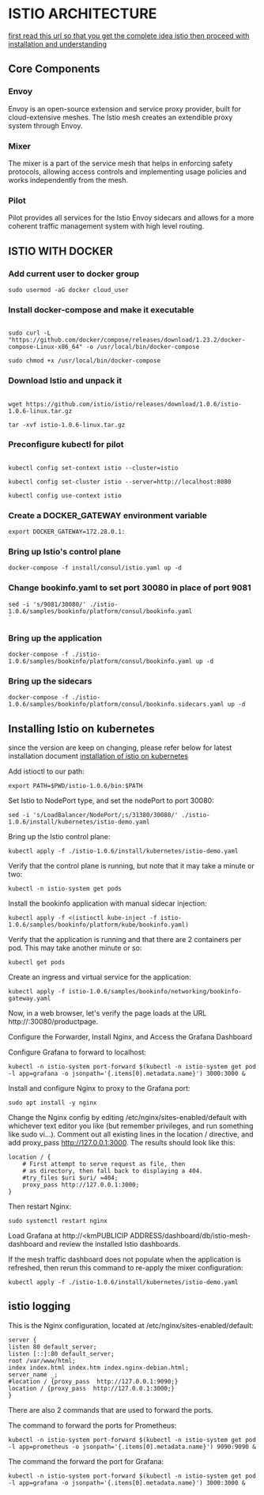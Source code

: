 # ISTIO ARCHITECTURE
[first read this url so that you get the complete idea istio then proceed with installation and understanding](https://itnext.io/istio-service-mesh-the-step-by-step-guide-adf6da18bb9a)

## Core Components
### Envoy

Envoy is an open-source extension and service proxy provider, built for cloud-extensive meshes. The Istio mesh creates an extendible proxy system through Envoy.

### Mixer

The mixer is a part of the service mesh that helps in enforcing safety protocols, allowing access controls and implementing usage policies and works independently from the mesh.

### Pilot

Pilot provides all services for the Istio Envoy sidecars and allows for a more coherent traffic management system with high level routing.


## ISTIO WITH DOCKER

### Add current user to docker group
```
sudo usermod -aG docker cloud_user
```

### Install docker-compose and make it executable

```

sudo curl -L "https://github.com/docker/compose/releases/download/1.23.2/docker-compose-Linux-x86_64" -o /usr/local/bin/docker-compose  

sudo chmod +x /usr/local/bin/docker-compose

```

### Download Istio and unpack it

```

wget https://github.com/istio/istio/releases/download/1.0.6/istio-1.0.6-linux.tar.gz

tar -xvf istio-1.0.6-linux.tar.gz

```

### Preconfigure kubectl for pilot

```

kubectl config set-context istio --cluster=istio

kubectl config set-cluster istio --server=http://localhost:8080

kubectl config use-context istio

```

### Create a DOCKER_GATEWAY environment variable

```
export DOCKER_GATEWAY=172.28.0.1:
```

### Bring up Istio's control plane
```
docker-compose -f install/consul/istio.yaml up -d
```

### Change bookinfo.yaml to set port 30080 in place of port 9081
```
sed -i 's/9081/30080/' ./istio-1.0.6/samples/bookinfo/platform/consul/bookinfo.yaml
`
```

### Bring up the application
```
docker-compose -f ./istio-1.0.6/samples/bookinfo/platform/consul/bookinfo.yaml up -d
```

### Bring up the sidecars
```
docker-compose -f ./istio-1.0.6/samples/bookinfo/platform/consul/bookinfo.sidecars.yaml up -d
```

## Installing Istio on kubernetes

since the version are keep on changing, please refer below for latest installation document 
[installation of istio on kubernetes](https://istio.io/docs/setup/kubernetes/)

Add istioctl to our path:
```
export PATH=$PWD/istio-1.0.6/bin:$PATH
```
Set Istio to NodePort type, and set the nodePort to port 30080:
```
sed -i 's/LoadBalancer/NodePort/;s/31380/30080/' ./istio-1.0.6/install/kubernetes/istio-demo.yaml
```
Bring up the Istio control plane:
```
kubectl apply -f ./istio-1.0.6/install/kubernetes/istio-demo.yaml
```
Verify that the control plane is running, but note that it may take a minute or two:
```
kubectl -n istio-system get pods
```
Install the bookinfo application with manual sidecar injection:
```
kubectl apply -f <(istioctl kube-inject -f istio-1.0.6/samples/bookinfo/platform/kube/bookinfo.yaml)
```
Verify that the application is running and that there are 2 containers per pod. This may take another minute or so:
```
kubectl get pods
```
Create an ingress and virtual service for the application:
```
kubectl apply -f istio-1.0.6/samples/bookinfo/networking/bookinfo-gateway.yaml
```
Now, in a web browser, let's verify the page loads at the URL http://<kn1PUBLICIP ADDRESS>:30080/productpage.

Configure the Forwarder, Install Nginx, and Access the Grafana Dashboard

Configure Grafana to forward to localhost:
```
kubectl -n istio-system port-forward $(kubectl -n istio-system get pod -l app=grafana -o jsonpath='{.items[0].metadata.name}') 3000:3000 &
```

Install and configure Nginx to proxy to the Grafana port:
```
sudo apt install -y nginx
```
Change the Nginx config by editing /etc/nginx/sites-enabled/default with whichever text editor you like (but remember privileges, and run something like sudo vi...). Comment out all existing lines in the location / directive, and add proxy_pass http://127.0.0.1:3000. The results should look like this:
```
location / {
    # First attempt to serve request as file, then
    # as directory, then fall back to displaying a 404.
    #try_files $uri $uri/ =404;
    proxy_pass http://127.0.0.1:3000;
}
```
Then restart Nginx:
```
sudo systemctl restart nginx
```
Load Grafana at http://<kmPUBLICIP ADDRESS/dashboard/db/istio-mesh-dashboard and review the installed Istio dashboards.

If the mesh traffic dashboard does not populate when the application is refreshed, then rerun this command to re-apply the mixer configuration:
```
kubectl apply -f ./istio-1.0.6/install/kubernetes/istio-demo.yaml
```

## istio logging

This is the Nginx configuration, located at /etc/nginx/sites-enabled/default:
```
server {
listen 80 default_server;
listen [::]:80 default_server;
root /var/www/html;
index index.html index.htm index.nginx-debian.html;
server_name _;  
#location / {proxy_pass  http://127.0.0.1:9090;}
location / {proxy_pass  http://127.0.0.1:3000;}
}
```
There are also 2 commands that are used to forward the ports.

The command to forward the ports for Prometheus:
```
kubectl -n istio-system port-forward $(kubectl -n istio-system get pod -l app=prometheus -o jsonpath='{.items[0].metadata.name}') 9090:9090 &
```
The command the forward the port for Grafana:
```
kubectl -n istio-system port-forward $(kubectl -n istio-system get pod -l app=grafana -o jsonpath='{.items[0].metadata.name}') 3000:3000 &
```
